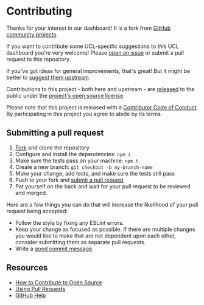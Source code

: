 # Contributing

[upstream]: https://github.com/github-community-projects/org-metrics-dashboard
[open an issue]: https://github.com/UCL/open-source-dashboard/issues
[fork]: https://github.com/UCL/open-source-dashboard/fork
[pr]: https://github.com/UCL/open-source-dashboard/compare
[code-of-conduct]: CODE_OF_CONDUCT.md

Thanks for your interest in our dashboard!
It is a fork from [GitHub community projects][upstream].

If you want to contribute some UCL-specific suggestions to _this_ UCL dashboard you're very welcome!
Please [open an issue] or submit a pull request to this repository.

If you've got ideas for general improvements, that's great!
But it might be better to [suggest them upstream](https://github.com/github-community-projects/org-metrics-dashboard/blob/main/CONTRIBUTING.md).

Contributions to this project - both here and upstream - are [released](https://help.github.com/articles/github-terms-of-service/#6-contributions-under-repository-license) to the public under the [project's open source license](LICENSE.md).

Please note that this project is released with a [Contributor Code of Conduct](CODE_OF_CONDUCT.md).
By participating in this project you agree to abide by its terms.

## Submitting a pull request

1. [Fork][fork] and clone the repository
1. Configure and install the dependencies: `npm i`
1. Make sure the tests pass on your machine: `npm t`
1. Create a new branch: `git checkout -b my-branch-name`
1. Make your change, add tests, and make sure the tests still pass
1. Push to your fork and [submit a pull request][pr]
1. Pat yourself on the back and wait for your pull request to be reviewed and merged.

Here are a few things you can do that will increase the likelihood of your pull request being accepted:

- Follow the style by fixing any ESLint errors.
- Keep your change as focused as possible. If there are multiple changes you would like to make that are not dependent upon each other, consider submitting them as separate pull requests.
- Write a [good commit message](https://www.freecodecamp.org/news/how-to-write-better-git-commit-messages/).

## Resources

- [How to Contribute to Open Source](https://opensource.guide/how-to-contribute/)
- [Using Pull Requests](https://help.github.com/articles/about-pull-requests/)
- [GitHub Help](https://help.github.com)

